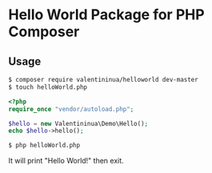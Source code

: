 # Hello World Package for PHP Composer #

 
## Usage ##

```bash
$ composer require valentininua/helloworld dev-master
$ touch helloWorld.php
```

```php
<?php
require_once "vendor/autoload.php";

$hello = new Valentininua\Demo\Hello();
echo $hello->hello();
```

```bash
$ php helloWorld.php
```

It will print "Hello World!" then exit.

